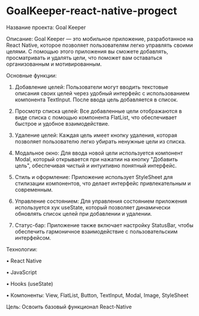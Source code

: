 # GoalKeeper-react-native-progect
Название проекта: Goal Keeper

Описание:
Goal Keeper — это мобильное приложение, разработанное на React Native, которое позволяет пользователям легко управлять своими целями. С помощью этого приложения вы сможете добавлять, просматривать и удалять цели, что поможет вам оставаться организованным и мотивированным.

Основные функции:

1. Добавление целей: Пользователи могут вводить текстовые описания своих целей через удобный интерфейс с использованием компонента TextInput. После ввода цель добавляется в список.

2. Просмотр списка целей: Все добавленные цели отображаются в виде списка с помощью компонента FlatList, что обеспечивает быстрое и удобное взаимодействие.

3. Удаление целей: Каждая цель имеет кнопку удаления, которая позволяет пользователю легко убирать ненужные цели из списка.

4. Модальное окно: Для ввода новой цели используется компонент Modal, который открывается при нажатии на кнопку "Добавить цель", обеспечивая чистый и интуитивно понятный интерфейс.

5. Стиль и оформление: Приложение использует StyleSheet для стилизации компонентов, что делает интерфейс привлекательным и современным. 

6. Управление состоянием: Для управления состоянием приложения используется хук useState, который позволяет динамически обновлять список целей при добавлении и удалении.

7. Статус-бар: Приложение также включает настройку StatusBar, чтобы обеспечить гармоничное взаимодействие с пользовательским интерфейсом.

Технологии:

• React Native

• JavaScript

• Hooks (useState)

• Компоненты: View, FlatList, Button, TextInput, Modal, Image, StyleSheet

Цель:
Освоить базовый функционал React-Native
